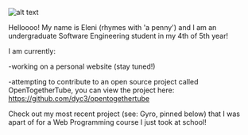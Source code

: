 ![alt text](https://github.com/elenirotsides/My-Personal-Website/blob/dev/src/public/ER_logo.png?raw=true)

Helloooo! My name is Eleni (rhymes with 'a penny') and I am an undergraduate Software Engineering student in my 4th of 5th year!

I am currently:

-working on a personal website (stay tuned!)

-attempting to contribute to an open source project called OpenTogetherTube, you can view the project here: https://github.com/dyc3/opentogethertube

Check out my most recent project (see: Gyro, pinned below) that I was apart of for a Web Programming course I just took at school!
